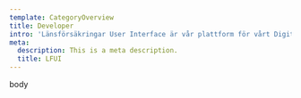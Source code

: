 ```yaml
---
template: CategoryOverview
title: Developer
intro: 'Länsförsäkringar User Interface är vår plattform för vårt Digitala varumärke. här guidar vi dig kring hur du kommer igång som en copy, UX, AD eller frontend utvecklare hos Länsförsäkringar. Du kan gå in på våra komponenter eller hittar vidare länkar till vår Brand portal Röda rummet.'
meta:
  description: This is a meta description.
  title: LFUI
---
```

body



